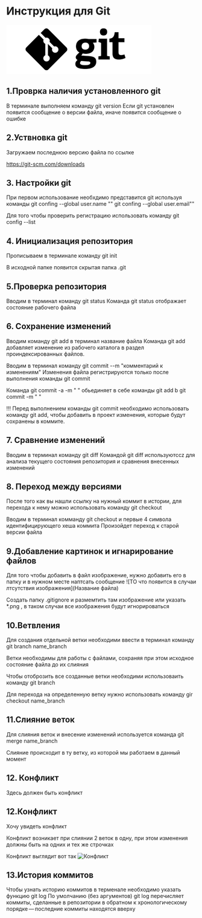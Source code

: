 # Инструкция для Git
![Тут должен быть логотип](Git_log.png)


## 1.Проврка наличия установленного git
В терминале выполняем команду git version
Если git установлен появится сообщение о версии файла, иначе появится сообщение о ошибке



## 2.Уствновка git
Загружаем последнюю версию файла по ссылке

https://git-scm.com/downloads



## 3. Настройки git
При первом использование необхдимо представится git используя команды
git confing --global user.name ""
git confing --global user.email""

Для того чтобы проверить регистрацию использовать команду
git config --list



## 4. Инициализация репозитория 
Прописываем в терминале команду git init

В исходной папке появится скрытая папка .git



## 5.Проверка репозитория 
Вводим в терминал команду git status 
Команда git status отображает состояние рабочего файла



## 6. Сохранение изменений 
Вводим команду git add в терминал название файла
Команда git add добавляет изменение из рабочего каталога в раздел проиндексированных файлов.

Вводим в терминал команду git commit --m "комментарий к изменениям"
Изменения файла регистрируются только после выполнения команды git commit

Команда git commit -a -m "   " обьединяет в себе команды git add b git commit -m "  "

!!! Перед выполнением команды git commit необходимо использовать команду git add, чтобы добавить в проект изменения, которые будут сохранены в коммите. 



## 7. Сравнение изменений
Вводим в терминал команду git diff
Командой git diff используютсcz для анализа текущего состояния репозитория и сравнения внесенных изменений



## 8. Переход между версиями 
После того как вы нашли ссылку на нужный коммит в истории, для перехода к нему можно использовать команду git checkout

Вводим в терминал комманду git checkout и первые 4 символа идентифицирующего хеша коммита
Произойдет переход к старой версии файла 

## 9.Добавление картинок и игнарирование файлов
Для того чтобы добавить в файл изображение, нужно добавить его в папку и в нужном месте наптсать сообщение ![ТО что появится в случаи лтсутствия изображения](Название файла)

Создать папку .gitignore  и размемтить там изображение или указать *.png , в таком случаи все изображения будут игнорироваться



## 10.Ветвления
Для создания отдельной ветки необходими ввести в терминал команду git branch name_branch

Ветки необходимы для работы с файлами, сохраняя при этом исходное состояние файла до их слияния

Чтобы отоброзить все созданные ветки необходими использоваить команду git branch

Для перехода на определенную ветку нужно использовать команду gir checkout name_branch



## 11.Слияние веток 
Для слияния веток и внесение изменений используется команда git merge name_branch

Слияние происходит в ту ветку, из которой мы работаем в данный момент 

## 12. Конфликт
Здесь должен быть конфликт 





## 12.Конфликт 
Хочу увидеть конфликт 

Конфликт возникает при слиянии 2 веток в одну, при этом изменения должны быть на одних и тех же строчках

Конфликт выглядит вот так 
![Конфликт](conflict.png)

## 13.История коммитов
Чтобы узнать историю коммитов в терменале необходимо указать функцию git log
По умолчанию (без аргументов) git log перечисляет коммиты, сделанные в репозитории в обратном к хронологическому порядке — последние коммиты находятся вверху

